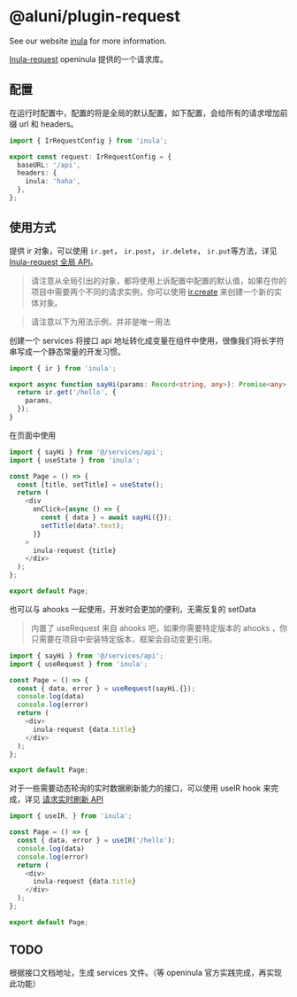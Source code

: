 # @aluni/plugin-request

See our website [inula](https://inula.cn) for more information.

[Inula-request](https://docs.openinula.net/apis/Inula-request/) openinula 提供的一个请求库。

## 配置

在运行时配置中，配置的将是全局的默认配置，如下配置，会给所有的请求增加前缀 url 和 headers。

```ts
import { IrRequestConfig } from 'inula';

export const request: IrRequestConfig = {
  baseURL: '/api',
  headers: {
    inula: 'haha',
  },
};
```

## 使用方式

提供 ir 对象，可以使用 `ir.get`， `ir.post`， `ir.delete`， `ir.put`等方法，详见 [Inula-request 全局 API](https://docs.openinula.net/apis/Inula-request#inula-request-%E5%85%A8%E5%B1%80-api)。

> 请注意从全局引出的对象，都将使用上诉配置中配置的默认值，如果在你的项目中需要两个不同的请求实例，你可以使用 [ir.create](https://docs.openinula.net/apis/Inula-request#ircreateconfig) 来创建一个新的实体对象。

> 请注意以下为用法示例，并非是唯一用法

创建一个 services 将接口 api 地址转化成变量在组件中使用，很像我们将长字符串写成一个静态常量的开发习惯。

```ts
import { ir } from 'inula';

export async function sayHi(params: Record<string, any>): Promise<any> {
  return ir.get('/hello', {
    params,
  });
}
```

在页面中使用 

```ts
import { sayHi } from '@/services/api';
import { useState } from 'inula';

const Page = () => {
  const [title, setTitle] = useState();
  return (
    <div
      onClick={async () => {
        const { data } = await sayHi({});
        setTitle(data?.text);
      }}
    >
      inula-request {title}
    </div>
  );
};

export default Page;
```

也可以与 ahooks 一起使用，开发时会更加的便利，无需反复的 setData

> 内置了 useRequest 来自 ahooks 吧，如果你需要特定版本的 ahooks ，你只需要在项目中安装特定版本，框架会自动变更引用。

```ts
import { sayHi } from '@/services/api';
import { useRequest } from 'inula';

const Page = () => {
  const { data, error } = useRequest(sayHi,{});
  console.log(data)
  console.log(error)
  return (
    <div>
      inula-request {data.title}
    </div>
  );
};

export default Page;
```

对于一些需要动态轮询的实时数据刷新能力的接口，可以使用 useIR hook 来完成，详见 [请求实时刷新 API](https://docs.openinula.net/apis/Inula-request#%E8%AF%B7%E6%B1%82%E5%AE%9E%E6%97%B6%E5%88%B7%E6%96%B0-api)

```ts
import { useIR, } from 'inula';

const Page = () => {
  const { data, error } = useIR('/hello');
  console.log(data)
  console.log(error)
  return (
    <div>
      inula-request {data.title}
    </div>
  );
};

export default Page;
```

## TODO

根据接口文档地址，生成 services 文件。（等 openinula 官方实践完成，再实现此功能）